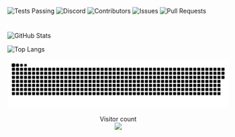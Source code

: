 ![Tests Passing](https://github.com/anuraghazra/github-readme-stats/workflows/Test/badge.svg?color=33ff6f)
![Discord](https://img.shields.io/discord/103110554649894912.svg?color=ff1100)
![Contributors](https://img.shields.io/github/contributors/Acronix98/Acronix98?color=0018ef)
![Issues](https://img.shields.io/github/issues/Acronix98/Acronix98?color=ff6900)
![Pull Requests](https://img.shields.io/github/issues-pr/Acronix98/Acronix98?color=ffba33)
#
![GitHub Stats](https://github-readme-stats.vercel.app/api?username=Acronix98&custom_title=Acronix98&show_icons=true&card_width=805&title_color=ff1100&text_color=0018ef&border_color=ff6900&icon_color=ff6900&bg_color=000000)
    
![Top Langs](https://github-readme-stats.vercel.app/api/top-langs/?username=Acronix98&langs_count=10&layout=compact&card_width=755&title_color=ff1100&text_color=0018ef&border_color=ff6900&bg_color=000000)

<p align="center"> 
<a href=#><img src="Favorites/contributions.svg"></a>
</p>

<p align="center"> 
  Visitor count<br>
  <img src="https://profile-counter.glitch.me/Acronix98/count.svg" />
</p>
